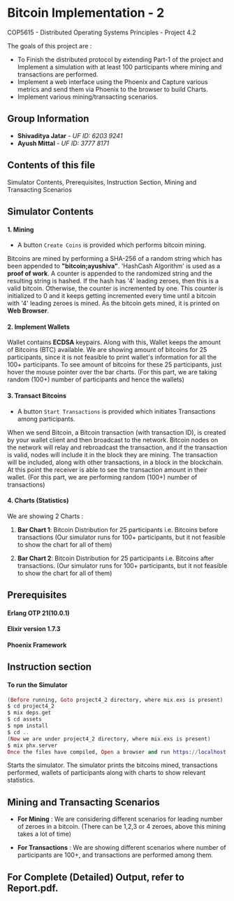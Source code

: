 # Bitcoin Implementation - 2
COP5615 - Distributed Operating Systems Principles - Project 4.2

The goals of this project are :  
* To Finish the distributed protocol by extending Part-1 of the project and Implement a simulation with at least 100 participants where mining and transactions are performed.
* Implement a web interface using the Phoenix and Capture various metrics and send them via Phoenix to the browser to build Charts. 
* Implement various mining/transacting scenarios.

## Group Information

* **Shivaditya Jatar** - *UF ID: 6203 9241*
* **Ayush Mittal** - *UF ID: 3777 8171*

## Contents of this file

Simulator Contents, Prerequisites, Instruction Section, Mining and Transacting Scenarios

## Simulator Contents
 
#### 1. Mining

* A button ```Create Coins``` is provided which performs bitcoin mining.

Bitcoins are mined by performing a SHA-256 of a random string which has been appended to **"bitcoin;ayushiva"**. 'HashCash Algorithm' is used as a **proof of work**. A counter is appended to the randomized string and the resulting string is hashed. If the hash has '4' leading zeroes, then this is a valid bitcoin. Otherwise, the counter is incremented by one. This counter is initialized to 0 and it keeps getting incremented every time until a bitcoin with '4' leading zeroes is mined. 
As the bitcoin gets mined, it is printed on **Web Browser**.

#### 2. Implement Wallets

Wallet contains **ECDSA** keypairs. Along with this, Wallet keeps the amount of Bitcoins (BTC) available. We are showing amount of bitcoins for 25 participants, since it is not feasible to print wallet's information for all the 100+ participants. To see amount of bitcoins for these 25 participants, just hover the mouse pointer over the bar charts. 
(For this part, we are taking random (100+) number of participants and hence the wallets)

#### 3. Transact Bitcoins

* A button ```Start Transactions``` is provided which initiates Transactions among participants.

When we send Bitcoin, a Bitcoin transaction (with transaction ID), is created by your wallet client and then broadcast to the network. Bitcoin nodes on the network will relay and rebroadcast the transaction, and if the transaction is valid, nodes will include it in the block they are mining. The transaction will be included, along with other transactions, in a block in the blockchain. At this point the receiver is able to see the transaction amount in their wallet.
(For this part, we are performing random (100+) number of transactions)

#### 4. Charts (Statistics)

We are showing 2 Charts :

1. **Bar Chart 1**: Bitcoin Distribution for 25 participants i.e. Bitcoins before transactions (Our simulator runs for 100+ participants, but it not feasible to show the chart for all of them)

2. **Bar Chart 2**: Bitcoin Distribution for 25 participants i.e. Bitcoins after transactions. (Our simulator runs for 100+ participants, but it not feasible to show the chart for all of them)

## Prerequisites

#### Erlang OTP 21(10.0.1)
#### Elixir version 1.7.3
#### Phoenix Framework

## Instruction section

#### To run the Simulator

```elixir
(Before running, Goto project4_2 directory, where mix.exs is present)
$ cd project4_2
$ mix deps.get
$ cd assets
$ npm install
$ cd ..
(Now we are under project4_2 directory, where mix.exs is present)
$ mix phx.server
Once the files have compiled, Open a browser and run https://localhost:4000 

```
Starts the simulator. The simulator prints the bitcoins mined, transactions performed, wallets of participants along with charts to show relevant statistics.

## Mining and Transacting Scenarios

*  **For Mining** : We are considering different scenarios for leading number of zeroes in a bitcoin. (There can be 1,2,3 or 4 zeroes, above this mining takes a lot of time)

* **For Transactions** : We are showing different scenarios where number of participants are 100+, and transactions are performed among them.

## For Complete (Detailed) Output, refer to Report.pdf.

